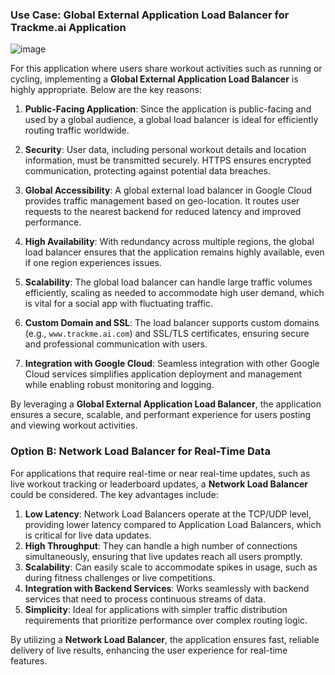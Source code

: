 ### Use Case: Global External Application Load Balancer for Trackme.ai Application

![image](https://github.com/user-attachments/assets/5aa2c7fa-4374-462c-88dc-9671b51bd9e8)


For this application where users share workout activities such as running or cycling, implementing a **Global External Application Load Balancer** is highly appropriate. Below are the key reasons:

1. **Public-Facing Application**: Since the application is public-facing and used by a global audience, a global load balancer is ideal for efficiently routing traffic worldwide.

2. **Security**: User data, including personal workout details and location information, must be transmitted securely. HTTPS ensures encrypted communication, protecting against potential data breaches.

3. **Global Accessibility**: A global external load balancer in Google Cloud provides traffic management based on geo-location. It routes user requests to the nearest backend for reduced latency and improved performance.

4. **High Availability**: With redundancy across multiple regions, the global load balancer ensures that the application remains highly available, even if one region experiences issues.

5. **Scalability**: The global load balancer can handle large traffic volumes efficiently, scaling as needed to accommodate high user demand, which is vital for a social app with fluctuating traffic.

6. **Custom Domain and SSL**: The load balancer supports custom domains (e.g., `www.trackme.ai.com`) and SSL/TLS certificates, ensuring secure and professional communication with users.

7. **Integration with Google Cloud**: Seamless integration with other Google Cloud services simplifies application deployment and management while enabling robust monitoring and logging.

By leveraging a **Global External Application Load Balancer**, the application ensures a secure, scalable, and performant experience for users posting and viewing workout activities.

### Option B: Network Load Balancer for Real-Time Data

For applications that require real-time or near real-time updates, such as live workout tracking or leaderboard updates, a **Network Load Balancer** could be considered. The key advantages include:

1. **Low Latency**: Network Load Balancers operate at the TCP/UDP level, providing lower latency compared to Application Load Balancers, which is critical for live data updates.
2. **High Throughput**: They can handle a high number of connections simultaneously, ensuring that live updates reach all users promptly.
3. **Scalability**: Can easily scale to accommodate spikes in usage, such as during fitness challenges or live competitions.
4. **Integration with Backend Services**: Works seamlessly with backend services that need to process continuous streams of data.
5. **Simplicity**: Ideal for applications with simpler traffic distribution requirements that prioritize performance over complex routing logic.

By utilizing a **Network Load Balancer**, the application ensures fast, reliable delivery of live results, enhancing the user experience for real-time features.
